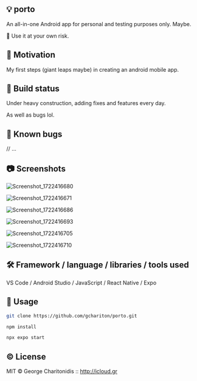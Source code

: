 ## :bulb: porto

An all-in-one Android app for personal and testing purposes only. Maybe.

:triangular_flag_on_post: Use it at your own risk.


## :calling: Motivation

My first steps (giant leaps maybe) in creating an android mobile app.


## :construction: Build status

Under heavy construction, adding fixes and features every day.

As well as bugs lol.


## :ant: Known bugs

// ...


## :camera: Screenshots

![Screenshot_1722416680](https://github.com/user-attachments/assets/117720ac-5ffd-4eec-96b7-143d7fe759d7)

![Screenshot_1722416671](https://github.com/user-attachments/assets/d6b01ea7-ad5f-4fd4-b1b5-09b572358c5d)

![Screenshot_1722416686](https://github.com/user-attachments/assets/cafaa20f-54bd-4c67-b90b-420c074d27b3)

![Screenshot_1722416693](https://github.com/user-attachments/assets/92069269-e8e8-4df0-b34f-e977a24cd1dd)

![Screenshot_1722416705](https://github.com/user-attachments/assets/80076845-38c9-444e-8cc9-b72bf97abed7)

![Screenshot_1722416710](https://github.com/user-attachments/assets/4e4ad519-bb9c-499b-941a-a801dc5bddc9)

## :hammer_and_wrench: Framework / language / libraries / tools used

VS Code / Android Studio / JavaScript / React Native / Expo

## :runner: Usage

```bash
git clone https://github.com/gchariton/porto.git
```

```bash
npm install
```

```bash
npx expo start
```


## :copyright: License

MIT © George Charitonidis :: http://icloud.gr
